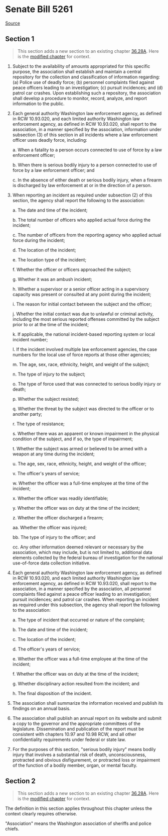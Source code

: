 # Senate Bill 5261

[Source](http://lawfilesext.leg.wa.gov/biennium/2021-22/Xml/Bills/Senate%20Bills/5261.xml)
## Section 1
> This section adds a new section to an existing chapter [36.28A](/rcw/36_counties/36.028A_association_of_sheriffs_and_police_chiefs.md). Here is the [modified chapter](rcw/36_counties/36.028A_association_of_sheriffs_and_police_chiefs.md) for context.

1. Subject to the availability of amounts appropriated for this specific purpose, the association shall establish and maintain a central repository for the collection and classification of information regarding: (a) Police use of deadly force; (b) personnel complaints filed against peace officers leading to an investigation; (c) pursuit incidences; and (d) patrol car crashes. Upon establishing such a repository, the association shall develop a procedure to monitor, record, analyze, and report information to the public.

2. Each general authority Washington law enforcement agency, as defined in RCW 10.93.020, and each limited authority Washington law enforcement agency, as defined in RCW 10.93.020, shall report to the association, in a manner specified by the association, information under subsection (3) of this section in all incidents where a law enforcement officer uses deadly force, including:

    a. When a fatality to a person occurs connected to use of force by a law enforcement officer;

    b. When there is serious bodily injury to a person connected to use of force by a law enforcement officer; and

    c. In the absence of either death or serious bodily injury, when a firearm is discharged by law enforcement at or in the direction of a person.

3. When reporting an incident as required under subsection (2) of this section, the agency shall report the following to the association:

    a. The date and time of the incident;

    b. The total number of officers who applied actual force during the incident;

    c. The number of officers from the reporting agency who applied actual force during the incident;

    d. The location of the incident;

    e. The location type of the incident;

    f. Whether the officer or officers approached the subject;

    g. Whether it was an ambush incident;

    h. Whether a supervisor or a senior officer acting in a supervisory capacity was present or consulted at any point during the incident;

    i. The reason for initial contact between the subject and the officer;

    j. Whether the initial contact was due to unlawful or criminal activity, including the most serious reported offenses committed by the subject prior to or at the time of the incident;

    k. If applicable, the national incident-based reporting system or local incident number;

    l. If the incident involved multiple law enforcement agencies, the case numbers for the local use of force reports at those other agencies;

    m. The age, sex, race, ethnicity, height, and weight of the subject;

    n. The type of injury to the subject;

    o. The type of force used that was connected to serious bodily injury or death;

    p. Whether the subject resisted;

    q. Whether the threat by the subject was directed to the officer or to another party;

    r. The type of resistance;

    s. Whether there was an apparent or known impairment in the physical condition of the subject, and if so, the type of impairment;

    t. Whether the subject was armed or believed to be armed with a weapon at any time during the incident;

    u. The age, sex, race, ethnicity, height, and weight of the officer;

    v. The officer's years of service;

    w. Whether the officer was a full-time employee at the time of the incident;

    x. Whether the officer was readily identifiable;

    y. Whether the officer was on duty at the time of the incident;

    z. Whether the officer discharged a firearm;

    aa. Whether the officer was injured;

    bb. The type of injury to the officer; and

    cc. Any other information deemed relevant or necessary by the association, which may include, but is not limited to, additional data elements collected by the federal bureau of investigation for the national use-of-force data collection initiative.

4. Each general authority Washington law enforcement agency, as defined in RCW 10.93.020, and each limited authority Washington law enforcement agency, as defined in RCW 10.93.020, shall report to the association, in a manner specified by the association, all personnel complaints filed against a peace officer leading to an investigation; pursuit incidences; and patrol car crashes. When reporting an incident as required under this subsection, the agency shall report the following to the association:

    a. The type of incident that occurred or nature of the complaint;

    b. The date and time of the incident;

    c. The location of the incident;

    d. The officer's years of service;

    e. Whether the officer was a full-time employee at the time of the incident;

    f. Whether the officer was on duty at the time of the incident;

    g. Whether disciplinary action resulted from the incident; and

    h. The final disposition of the incident.

5. The association shall summarize the information received and publish its findings on an annual basis.

6. The association shall publish an annual report on its website and submit a copy to the governor and the appropriate committees of the legislature. Dissemination and publication of the report must be consistent with chapters 10.97 and 10.98 RCW, and all other confidentiality requirements under federal or state law.

7. For the purposes of this section, "serious bodily injury" means bodily injury that involves a substantial risk of death, unconsciousness, protracted and obvious disfigurement, or protracted loss or impairment of the function of a bodily member, organ, or mental faculty.


## Section 2
> This section adds a new section to an existing chapter [36.28A](/rcw/36_counties/36.028A_association_of_sheriffs_and_police_chiefs.md). Here is the [modified chapter](rcw/36_counties/36.028A_association_of_sheriffs_and_police_chiefs.md) for context.

The definition in this section applies throughout this chapter unless the context clearly requires otherwise.

"Association" means the Washington association of sheriffs and police chiefs.

